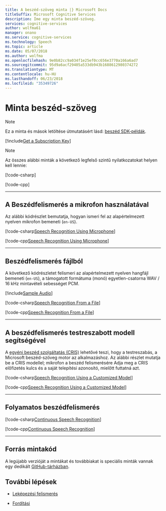 ```yaml
---
title: A beszéd-szöveg minta |} Microsoft Docs
titleSuffix: Microsoft Cognitive Services
description: Íme egy minta beszéd-szöveg.
services: cognitive-services
author: wolfma61
manager: onano
ms.service: cognitive-services
ms.technology: Speech
ms.topic: article
ms.date: 05/07/2018
ms.author: wolfma
ms.openlocfilehash: 9e0b82cc9a034f1e25ef0cc656e3770a166a6ad7
ms.sourcegitcommit: 95d9a6acf29405a533db943b1688612980374272
ms.translationtype: MT
ms.contentlocale: hu-HU
ms.lasthandoff: 06/23/2018
ms.locfileid: "35349726"
---
```

# <a name="sample-for-speech-to-text"></a>Minta beszéd-szöveg

> [!NOTE]
> Ez a minta és mások letöltése útmutatásért lásd: [beszéd SDK-példák](samples.md).

[!include[Get a Subscription Key](includes/get-subscription-key.md)]

> [!NOTE]
> Az összes alábbi minták a következő legfelső szintű nyilatkozatokat helyen kell lennie:
>
> [!code-csharp[](~/samples-cognitive-services-speech-sdk/Windows/csharp_samples/speech_recognition_samples.cs#toplevel)]
>
> [!code-cpp[](~/samples-cognitive-services-speech-sdk/Windows/cxx_samples/speech_recognition_samples.cpp#toplevel)]
>
> - - -

## <a name="speech-recognition-using-the-microphone"></a>A Beszédfelismerés a mikrofon használatával

Az alábbi kódrészlet bemutatja, hogyan ismeri fel az alapértelmezett nyelven mikrofon bemeneti (`en-US`).

[!code-csharp[Speech Recognition Using Microphone](~/samples-cognitive-services-speech-sdk/Windows/csharp_samples/speech_recognition_samples.cs#recognitionWithMicrophone)]

[!code-cpp[Speech Recognition Using Microphone](~/samples-cognitive-services-speech-sdk/Windows/cxx_samples/speech_recognition_samples.cpp#SpeechRecognitionWithMicrophone)]

- - -

## <a name="speech-recognition-from-a-file"></a>Beszédfelismerés fájlból

A következő kódrészletet felismeri az alapértelmezett nyelven hangfájl bemeneti (`en-US`), a támogatott formátuma (monó) egyetlen-csatorna WAV / 16 kHz mintavételi sebességet PCM.

[!include[Sample Audio](includes/sample-audio.md)]

[!code-csharp[Speech Recognition From a File](~/samples-cognitive-services-speech-sdk/Windows/csharp_samples/speech_recognition_samples.cs?name=recognitionFromFile)]

[!code-cpp[Speech Recognition From a File](~/samples-cognitive-services-speech-sdk/Windows/cxx_samples/speech_recognition_samples.cpp?name=SpeechRecognitionWithFile)]

- - -

## <a name="speech-recognition-using-a-customized-model"></a>A beszédfelismerés testreszabott modell segítségével

A [egyéni beszéd szolgáltatás (CRIS)](https://www.cris.ai/) lehetővé teszi, hogy a testreszabás, a Microsoft beszéd-szöveg motor az alkalmazáshoz. Az alábbi részlet mutatja be a CRIS modellel; mikrofon a beszéd felismerésére Adja meg a CRIS előfizetés kulcs és a saját telepítési azonosító, mielőtt futtatná azt.

[!code-csharp[Speech Recognition Using a Customized Model](~/samples-cognitive-services-speech-sdk/Windows/csharp_samples/speech_recognition_samples.cs#recognitionCustomized)]

[!code-cpp[Speech Recognition Using a Customized Model](~/samples-cognitive-services-speech-sdk/Windows/cxx_samples/speech_recognition_samples.cpp#SpeechRecognitionUsingCustomizedModel)]

- - -

## <a name="continuous-speech-recognition"></a>Folyamatos beszédfelismerés

[!code-csharp[Continuous Speech Recognition](~/samples-cognitive-services-speech-sdk/Windows/csharp_samples/speech_recognition_samples.cs#recognitionContinuous)]

[!code-cpp[Continuous Speech Recognition](~/samples-cognitive-services-speech-sdk/Windows/cxx_samples/speech_recognition_samples.cpp#SpeechContinuousRecognitionUsingEvents)]

- - -

## <a name="sample-source-code"></a>Forrás mintakód

A legújabb verzióját a mintákat és továbbiakat is speciális minták vannak egy dedikált [GitHub-tárházban](https://github.com/Azure-Samples/cognitive-services-speech-sdk).

## <a name="next-steps"></a>További lépések

- [Leképezési felismerés](./intent.md)

- [Fordítási](./translation.md)

